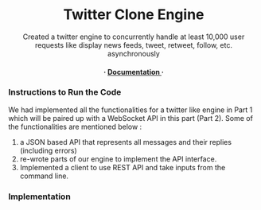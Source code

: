 <div align='center'>

<h1>Twitter Clone Engine</h1>
<p>Created a twitter engine to concurrently handle at least 10,000 user requests like display news feeds, tweet, retweet, follow, etc. asynchronously</p>

<h4> <span> · </span> <a href="https://github.com/divyasrinaraharisetti/Twitter-Clone-engine/blob/master/README.md"> Documentation </a> <span> · </span> 

</div>

### Instructions to Run the Code

We had implemented all the functionalities for a twitter like engine in Part 1 which will be paired up with a WebSocket API in this part (Part 2). Some of the functionalities are mentioned below :

1. a JSON based API that represents all messages and their replies (including errors)
2. re-wrote parts of our engine to implement the API interface.
3. Implemented a client to use REST API and take inputs from the command line.

### Implementation
